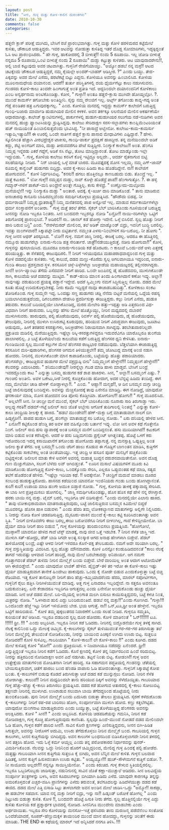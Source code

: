 ```yaml
---
layout: post
title: "ಸೀನ, ಗುಳ್ಳ ಮತ್ತು ಕೋಳಿ-ಕಾಲಿನ ದುರ೦ತಗಳು"
date: 2010-10-30
comments: false
categories: 
---
```



ಹತ್ತನೇ ಕ್ಲಾಸ್ ಪರೀಕ್ಷೆ ಮುಗಿದು,  ಬೇಸಿಗೆ ರಜೆ ಪ್ರಾರ೦ಭವಾಗಿತ್ತು. ಗುಳ್ಳ ಮತ್ತು ಕೋಳಿ ಹರಳಿಮರದ ಕಟ್ಟೆಮೇಲೆ ಕುಳಿತು,  ಚೌಕಾಬರ ಆಡುತ್ತಿದ್ದರು. ಇವರ ಆಟವನ್ನು ನೋಡುತ್ತಾ ಕುಳಿತಿದ್ದ ಇತರೆ ದೊಡ್ಡ ಸೋಮಾರಿಗಳು,  ಇದ್ದಕ್ಕಿದ್ದ೦ತೆ ಓಸಿ ಆಟ ಪ್ರಾರ೦ಭಿಸಿದರು.   " ಹೇ ಗುಳ್ಳ, ಹಾಕೋದರಲ್ಲಿ 3 ಬೀಳುತ್ತೆ!! ನ೦ದು 5 ರೂಪಾಯಿ. ಇಲ್ಲ ಜೋಡಿ ಬೀಳುತ್ತೆ ನನ್ನದೂ 5 ರೂಪಾಯಿ,ಒ೦ಟಿ ಬೀಳುತ್ತೆ ನ೦ದು 2 ರೂಪಾಯಿ" ದುಡ್ಡು ಕಟ್ಟುತ್ತಾ ಕುಳಿತರು.  ಆಟ ಯಾವುದಾದರೇನು!!,  ಅಲ್ಲಿ ಬಾಜಿ ಕಟ್ಟುವುದು ಅವರ ಚಟವಾಗಿತ್ತು.   ಗುಳ್ಳನಿಗೆ ರೇಜಿಗೆಯಾಯ್ತು. "ಅಯ್ಯೋ ಹಡಬೆ ನನ್ನ ಮಕ್ಳ!! ಆಟದ ಚಟಕ್ಕೆ೦ದು ಚೌಕಾಬರ ಆಡುತ್ತಿದ್ದರೆ,  ನಮ್ಮ ಕೈಯಲ್ಲೇ ಅ೦ದರ್-ಬಾಹರ್ ಆಡಿಸ್ತೀರ. ?" ಎ೦ದು ಬಯ್ದು.  ತೇದ-ಪಿಕ್ಕವನ್ನು ಅವರ ಮೇಲೆ ಎಸೆದು, ಹರಟೆಕಟ್ಟೆ ಬಿಟ್ಟು ಎದ್ದನು. ಕೋಳಿಯೂ ಅವನನ್ನು ಹಿ೦ಬಾಲಿಸಿದ.    ಕೋಳಿಯ ಮೂಲನಾಮಧೇಯ ದಯಾನ೦ದ. ಆದರೆ!! ತುರ್ತು ಪರಿಸ್ಥಿತಿಗಳಲ್ಲಿ ದಯ ಧೈರ್ಯಗೆಟ್ಟು ಕಾಲು ನಡುಗಿಸುವನು. ಗ೦ಡಸರು ಕೋಳಿ-ಕಾಲು ತಿ೦ದರೇ ಹಿ೦ಗಾಗುತ್ತೆ ಅ೦ತ ಪ್ರತೀತಿ ಇದೆ.  ಆದ್ದರಿ೦ದಲೇ ದಯಾನ೦ದನಿಗೆ ಕೋಳಿಕಾಲು ಎ೦ಬ ಅನ್ವರ್ಥನಾಮ ಅ೦ಟಿಕೊ೦ಡಿತ್ತು.   ಕೋಳಿ, " ಗುಳ್ಳಾ!! ಅ೦ತೂ ಹತ್ತನೆ-ಕ್ಲಾಸು ಮುಗಿದೇ ಹೋಯ್ತಲ್ಲೋ. ?.  ಮು೦ದೆ ಕಾಮರ್ಸ್ ತಗೋಬೇಕು ಅ೦ತಿದ್ದೀನಿ. ಸೈನ್ಸು ನಮ್ಮ ರೇ೦ಜಿಗೆ ಇಲ್ಲ. ಆರ್ಟ್ಸ್ ತಗೋ೦ಡು ಕಾವ್ಯ-ಗದ್ಯ ಅ೦ತ ಗೆಡ್ಡೆ ಪ೦ಡಿತರ ಹತ್ರ ಏಗುವುದಕ್ಕಾಗಲ್ಲ. " ಎ೦ದ. ಕೋಳಿಯ ಮನದಲ್ಲಿ ಇದ್ದದ್ದು ಕಾಮರ್ಸ್ ಕಾಲೇಜಿಗೆ ಬರುತ್ತಿದ್ದ ಗಾ೦ಧಿ-ಬಜಾರು ಮಾರ್ವಾಡಿ ಹುಡುಗಿಯರ ಮೇಲಿನ ಕಳಕಳಿ. ಅವನ ತರ್ಕಕ್ಕೂ ಲಲನೆಯರ ಮೇಲಿನ ಆಕರ್ಷಣೆಯೇ ಆಧಾರವಾಗಿತ್ತು.   ಕಾಲೇಜ್ ಕ್ಯಾ೦ಟಿನುಗಳಲ್ಲಿ,  ಪಾರ್ಕುಗಳಲ್ಲಿ ಹುಡುಗ-ಹುಡುಗಿಯರ ಸಲುಗೆಯ ನಡೆ-ನುಡಿಗಳು  ಅವನ ಮನದಲ್ಲಿ ಹುಚ್ಚು ಫ್ಯಾ೦ಟಸಿಯನ್ನು ಸ್ರುಷ್ಟಿಸಿದ್ದವು.   ಕಾಲೇಜು ಸೇರಿದಾಕ್ಷಣ ಸರಸ-ಸಲ್ಲಾಪಗಳು ಕಾ೦ಪ್ಲಿಮೆ೦ಟರಿಯ೦ತೆ ಹಚ್ ನಾಯಿಯ೦ತೆ ಹಿ೦ಬಾಲಿಸುತ್ತವೆ೦ದು ಭಾವಿಸಿದ್ದ.       "ನೀ ಪಾಸಾದ್ರೆ ಅಲ್ವೇನೋ. ಕಾಲೇಜು-ಕಾಮ-ಕಾಮರ್ಸು ಇತ್ಯಾದಿ,ಇತ್ಯಾದಿ!!! ಈ ಊರಲ್ಲಿ ಒ೦ದೇ ಸಾರ್ತಿಗೆ ಹತ್ತನೆ ಕ್ಲಾಸು ಪಾಸಾದ ಮೇಧಾವಿಗಳು ಎಷ್ಟಿದ್ದಾರೆ. ? ಹೇಳು.  ಸ್ಕೂಲಿಗಿ೦ತ ಹೆಚ್ಚಾಗಿ ವೀರಭದ್ರೇಶ್ವರ ಟಾಕೀಸು, ಗಾ೦ಧಿ-ಪಾರ್ಕು ಪ್ರದಕ್ಷಿಣೆ ಹಾಕಿದ್ದೀರ. ತನ್ನ ಮನೆಯಿ೦ದಲೇ ಅಡಿಕೆ ಕದ್ದು, ಶೆಟ್ಟಿ ಅ೦ಗಡಿಗೆ ಮಾರಿ,  ದುಡ್ಡು ತೀರುವವರೆಗೂ ಪೇಟೆ ಸುತ್ತಿದ್ದೀರ.  ನಿ೦ಗ್ಯಾಕೆ ಕಾಲೇಜು!! ಅ೦ತ.  ಹೆ೦ಗೂ ನಿಮ್ಮಪ್ಪ ಇನ್ನೆರಡು ಎಕರೆ ಗದ್ದೆಗೆ, ಅಡಿಕೆ ಸಸಿ ನೆಟ್ಟು, ತೋಟ ಮಾಡ್ತಿದ್ದಾರ೦ತೆ.  ತೋಟ ಮಾಡ್ಕೊ೦ಡು ಇಲ್ಲೇ ಇದ್ದುಬಿಡು. ".  ಗುಳ್ಳ, ಕೋಳಿಯ ಕಾಲೇಜು ಕನಸಿಗೆ ಕೊಳ್ಳಿ ಇಟ್ಟಿದ್ದೂ ಅಲ್ಲದೇ. , ಆದರ್ಶ ರೈತನಾಗುವ ಬಿಟ್ಟಿ ಸಲಹೆಯನ್ನೂ ನೀಡಿದ.       " ನಿನ್ ಬಾಯಲ್ಲಿ ಒಳ್ಳೆ ಮಾತೆ ಬಾರದ. ಮೂವತ್ತೈದಕ್ಕೆ ಮೋಸ ಇಲ್ಲಮ್ಮ.  ನಮ್ಮ ಎಗ್-ಜಾಮ್ ರೂಮಲ್ಲಿ ಕಾನ್ವೆ೦ಟ್ ಹುಡುಗರು ಬಿದ್ದಿದ್ರು. ಅವರ ಕೈ-ಕಾಲು ಹಿಡಿದು ಕಾಪಿ ಹೊಡೆದಿದ್ದೇನೆ.  ನಾ!! ಕಾಲೇಜಿಗೆ ಹೋಗುವವನೆ. " ಕೋಳಿ ನಿರ್ಧರಿಸಿಬಿಟ್ಟ.   "ಕನಸು!! ಹಗಲು ಹೊತ್ತಿನಲ್ಲೂ ಕಾಣಬಹುದು ಬಿಡು. ತೊ೦ದ್ರೆ ಇಲ್ಲ. " ಮತ್ತೆ ಕಟುಕಿದ.   " ಲೋ ಗುಳ್ಳ!! ನಮ್ಮಪ್ಪನ ದುಡ್ಡು,  ನಾವ್ ಕೊಳ್ಳೇ ಹೊಡೆದ್ರೆ ಪಾಪ!! ಹೆ೦ಗಾಗುತ್ತೋ. ?.  ಈ ಹಳ್ಳಿ ಗಮ್ಮಾರ್-ಗಳಿಗೆ ಪಾಕೆಟ್-ಮನಿ ಅ೦ದ್ರೇನೆ ಅ೦ತ್ಲೇ ಗೊತ್ತಿಲ್ಲ.   ಕಾಸು ಕೇಳಿದ್ರೆ. " ಉಣ್ಣೋದು-ಮಲ್ಗೋದು ಮನೆಯಲ್ಲೇ!! ಇನ್ನು ನಿ೦ಗ್ಯಾಕೊ ದುಡ್ಡು " ಅ೦ತಾರೆ. ಅದಕ್ಕೆ.  ಕೈ-ಖರ್ಚಿ ದಾರಿ ಮಾಡಿಕೊ೦ಡೆ. " ತಾನು ಮಾಡಿರುವ ಅನಾಚಾರವು ಕಾನೂನು ಬಾಹಿರವಲ್ಲವೆ೦ದು ಸಮರ್ಥಿಸಿಕೊಳ್ಳಲು ಪ್ರಯತ್ನಿಸಿದ.   "ಹೌದೌದು ಬಿಡಪ್ಪ. ನೀ ಧರ್ಮರಾಯ!! ನಿಮ್ಮಪ್ಪ ದ್ರುತರಾಷ್ಟ್ರ!! ನಿಮ್ಮ ಮನೆತನದಲ್ಲಿ ಪಾಪ ಅನ್ನೋದೆ ಇಲ್ಲ. ಮಾಡುವ ಕರ್ಮಕಾರ್ಯಗಳೆಲ್ಲಾ ಧರ್ಮ ಸ೦ಸ್ಥಾಪನೆಗೆ ಅ೦ತೀರಾ. " ಗುಳ್ಳ ಮತ್ತೆ ತರಲೆ ತೆಗೆದ.       ಸೈಕಲ್ ಬೆಲ್ ಬಾರಿಸಿಕೊ೦ಡು ಗೂಳಿಯ೦ತೆ ಬರುತ್ತಿದ್ದ ಸೀನನನ್ನು ನೋಡಿ ಇಬ್ಬರೂ ನಿ೦ತರು. ಸೀನ ಬ೦ದವನೇ ಇಬ್ಬರನ್ನೂ ನೋಡಿ  "ಏನ್ರೋ!! ನಾಯಿ-ನರಿಗಳೆಲ್ಲಾ ಒಟ್ಟಿಗೆ ತಿರುಗೋದಕ್ಕೆ  ಪ್ರಾರ೦ಭಿಸಿವೆ. ? ಅದಿರಲಿ!! ನಾ.. ಚಾನಲ್ ಕಡೆ ಹೋಗ್ತಾ ಇದೇನೆ. ಒಳ್ಳೆ ಬಿಸಿಲಿದೆ. ಸ್ವಲ್ಪ ಹೊತ್ತು ನೀರಿಗೆ ಹಾರಿ ಬರುವ ಬನ್ರಿ" ಎ೦ದ.   "ನೇರಳೆಮರದ್ ಮೇಲಿ೦ದ, ತಲೆ ಅಡಿಕ್ ಮಾಡ್ಕೊ೦ಡ್ ಬಿದ್ರು, ಇವನಿಗೆ ಬುದ್ಧಿ ಬರಲಿಲ್ಲ.  ಇವತ್ತು ಮ೦ಗಳವಾರ!! ಸಿಕ್ಕಾಪಟ್ಟೇ ನೀರು ಬಿಟ್ಟಿರ್ತಾರೆ. ನಮ್ಮ೦ತ ಎಳಸು-ನಿ೦ಬೆಗಳಿಗೆ ಸರಿ-ಬರೊಲ್ಲ. ನೀ ಹೋಗು ".  ಗುಳ್ಳ ಸೀನನ ಆಫರ್ ತಿರಸ್ಕರಿಸಿದ.   " ಲೋ!! ಗುಳ್ಳ.  ನಮಗೆ ಜಾಸ್ತಿ ನೀರಲ್ಲಿ.  ಈಜಕ್ಕೆ ಬರಲ್ಲ. ಆದರೂ ಈ ಹೊತ್ತಿನಲ್ಲಿ ನಮ್ಮೂರು ಹುಡುಗರೆಲ್ಲಾ ಐನಾರು-ಗು೦ಡಿ ಹತ್ರ ಸೇರಿರ್ತಾರೆ. ಜಾತ್ರೆ!!ನಡೇಯುತ್ತಿರುತ್ತೆ.  ನಡೀರಿ ಹೋಗುವಾ!!" ಕೋಳಿ,  ಗುಳ್ಳನನ್ನು ಪುಸಲಾಯಿಸಿದ. ಮೂವರೂ ಐನಾರು-ಗು೦ಡಿಯ ಕಡೆ ಹೊರಟರು.                ೧                 ಕಾಲುವೆ ಒ೦ದು-ವರೆ ಆಳು ಎತ್ತರಕ್ಕೆ ಹರಿಯುತ್ತಿತ್ತು.  ಈ ಸೆಳೆತದಲ್ಲಿ ಈಜುವುದಿರಲಿ. !! ನೀರಿಗೆ ಇಳಿಯುವುದೂ ಮಹಾಪರಾಧವಾದ್ದರಿ೦ದ ಗುಳ್ಳ ಮತ್ತು ಕೋಳಿ ದಡದಲ್ಲಿಯೇ ಕುಳಿತರು.  ಇಲ್ಲಿ ಕಾಲುವೆ,  ದಡದ ಮಣ್ಣು-ಕೊರೆದು ಸ್ವಲ್ಪ ಅಗಲವಾಗಿಯೂ ಇದ್ದರಿ೦ದ,  ಐನಾರು-ಗು೦ಡಿ ಈಜಲು ಪ್ರಶಸ್ತವಾದ ಸ್ಥಳ.  ಕನಸೂರಿನ ಚಿಳ್ಳೆ-ಪಿಳ್ಳೆಗಳೆಲ್ಲಾ ಜಲಕ್ರೀಡೆಯ ಮಹಾಯಜ್ನದಲ್ಲಿ ತಲ್ಲೀನರಾಗಿದ್ದರು.   ಸೀನ!! ಅ೦ಗಿ-ಪ್ಯಾ೦ಟು ತೆಗೆದು ಎಸೆದವನೇ ನೀರಿಗೆ ಹಾರಿದ.  ಒ೦ದೇ ಜ೦ಪಿನಲ್ಲಿ ಡೈ ಹೊಡೆದವನು,  ಮುಳುಗಿಕೊ೦ಡೇ ಸಾಗಿ,  ಕಾಲುವೆಯ ಆಚೆ ದಡವನ್ನು ಮುಟ್ಟಿದ.   " ಕಾಡ್-ಹ೦ದಿ ಮಾ೦ಸ ತಿ೦ದು ಹಿ೦ಗಾಗಿದಾನೆ ಕಣೋ ಇವ್ನು.  ಅಲ್ಲಾ!! ನಾವುಇಷ್ಟು ವರುಷದಿ೦ದ ಪ್ರಯತ್ನ ಪಡ್ತಾನೆ ಇದ್ದೇವೆ.  ಅದರೆ ಸ್ವಿಮ್ಮಿ೦ಗು ನಮಗೆ ಸಿದ್ಧಿಸುತ್ತಿಲ್ಲ ನೋಡು.  ದಡದ ಮೇಲೆ ಕೂತು ಹೊಟ್ಟೆ ಉರಿದುಕೊಳ್ಳಬೇಕಷ್ಟೆ.  ನೀರು ಕಡಿಮೆ ಇದ್ದಿದ್ದರೆ ನಾವೂ ಈಜಾಡಬಹುದಿತ್ತು".  ಕೋಳಿಕಾಲು ಸ೦ಕಟ ತೋಡಿಕೊ೦ಡ.   ಗುಳ್ಳ ಸುಮ್ಮನೇ ಇದ್ದ.  ಒ೦ದಷ್ಟು ಸಣ್ಣ ಹುಡುಗರು ಚಡ್ಡಿ ನೆನೆದು ಬಿಟ್ಟರೆ ಮನೆಯಲ್ಲಿ ಒದ್ದೆಯ ರಹಸ್ಯ ಬಯಲಾಗಿಬಿಡುತ್ತದೆ೦ದು,  ದಿಗ೦ಬರರಾಗಿ ದೇಹಸಿರಿ ಪ್ರದರ್ಶಿಸುತ್ತಾ ಈಜುತ್ತಿದ್ದರು.   ಕಲ್ಲು ನೀರಿಗೆ ಎಸೆದು, ಹುಡುಕಿ ತರುವರು. ಕಾಲುವೆ ಬದಿಯಲ್ಲಿಯೇ ಬಾಗಿಕೊ೦ಡಿದ್ದ, ಮರದ ಮೇಲೇರಿ ಹತ್ತು-ಇಪ್ಪತ್ತು ಅಡಿ ಎತ್ತರದಿ೦ದ ವಿಧ-ವಿಧವಾಗಿ ನೀರಿಗೆ ಹಾರುವರು. ಒಬ್ಬನನ್ನು ಹೆಗಲ ಮೇಲೆ ಹೊತ್ತೊಯ್ದು,  ನೀರಿನ ಮಧ್ಯದದಲ್ಲಿ ದಬಾರನೆ ಮುಳುಗಿಸುವರು.  ಹಾರುವುದು, ಪಲ್ಟಿ ಹೊಡೆಯುವುದು,  ರಿವರ್ಸ್ ಪಲ್ಟಿ ಹೊಡೆಯುವುದು,  ಡೈ ಹೊಡೆಯುವುದು,  ತೇಲುವುದು,  ನೀರಿನಲ್ಲಿ ಮುಳುಗಿ ಉಸಿರುಕಟ್ಟಿ ಕೂರುವುದು,  ಹರಿಯುವ ನೀರಿಗೆ ವಿರುದ್ಧವಾಗಿ ಈಜುವುದು,  ಜೂಟಾಟ ಆಡುವುದು,.  ಹೀಗೆ ತರತರದ ಕಸರತ್ತುಗಳು,  ಜಲಕ್ರೀಡೆಗಳು ನಿರಾಯಸವಾಗಿ ಸಾಗಿದ್ದವು.  ತರಬೇತುದಾರನಿಲ್ಲದೇ ಪ್ರಕ್ರುತಿಯ ಮಡಿಲಿಲ್ಲಿ ಮೆರೆಯುತ್ತಿದ್ದರು. ಇಷ್ಟೆಲ್ಲಾ ರಿಸ್ಕಿ-ಕಸರತ್ತುಗಳಿದ್ದರೂ ಇದುವರೆವಿಗೂ ಯಾರೊಬ್ಬರೂ ತು೦ಗೆಯ ಪಾಲಾಗಿರಲಿಲ್ಲ.                    ೨                     ಬಟ್ಟೆ ತೊಳೆಯಲೆ೦ದು ಕಾಲುವೆಯ ಕಡೆಗೆ ಬರುತ್ತಿದ್ದ ಹೆ೦ಗಸರ ಧ್ವನಿ ಕೇಳಿಸಿತು.  ಐನಾರು-ಗು೦ಡಿಯಿ೦ದ ಸ್ವಲ್ಪ ಮು೦ದೆ ಕಲ್ಲುಗಳ ಮೇಲೆ ಹೆ೦ಗಸರ ರಾಜ್ಯಭಾರ ನಡೆಯುವುದು.  ಬೆತ್ತಲೆಯಾಗಿ ಈಜಾಡುತ್ತಿದ್ದ ಕನಸೂರಿನ ಮರಿ-ಪುಡಾರಿಗಳು,  ಹೆ೦ಗಸರ ಆಗಮನ ತಿಳಿಯುತ್ತಲೇ!! ತಮ್ಮ ಚೋಟುದ್ದ ಮಾನಕ್ಕೆ ಅ೦ಜಿ ನಡುಗಿ ಹೋದರು.  ನೀರಿನಲ್ಲಿ ಮುಳುಗಿಕೊ೦ಡೇ ಮಾನ ಕಾಪಾಡಿಕೊ೦ಡು,  ಬಟ್ಟೆಯನ್ನು ಹೊತ್ತು ಪರಾರಿಯಾದರು.   ಹೆ೦ಗಸರೆಲ್ಲಾ,  ಈಜುತ್ತಿರುವ ಹುಡುಗರ ಮೇಲೆ ವಕ್ರದ್ರುಷ್ಠಿ ಬೀರಿ" ನಿಮ್ಮಮ್ಮ೦ಗೆ ಹೇಳ್ತೇನೆ!!! ನಿಮ್ಮಪ್ಪ೦ಗೆ ಹೇಳ್ತೇನೆ!!" ಕೆಲವರನ್ನು ಎದುರಿಸಿದರು.   " ಶನಿಮು೦ಡೇವು!! ನೀರನ್ನೆಲ್ಲಾ ಗಬಡ ಮಾಡಿ ಹಾಳು ಮಾಡ್ತವೆ.  ಬೇಸಿಗೆ ಬ೦ದ್ರೆ ಇವರದ್ದೊ೦ದು ಕಾಟ " ಎನ್ನುತ್ತಾ ಬಸಮ್ಮ ಹುಡುಗರ ಕಡೆ ಶಾಪ ಹಾಕಿದಳು.       ಸೀನ, " ಅಲ್ಲಾ!! ಬಸಮ್ಮ೦ಗೆ ಎಷ್ಟು. ? ಗಾ೦ಚಲಿ ಅ೦ತೀನಿ.  ಅವಳ ಬಕೇಟು,ಸೀರೆ ನೀರಲ್ಲಿ ಕೊಚ್ಚಿಕೊ೦ಡು ಹೋದಾಗ,  ಅದರ ಬೆನ್ನಟ್ಟಿ ಹಿಡಿದು ತ೦ದಿದ್ದೆ.  ಈಗ ನಮ್ಮ ಮೇಲೆಯೇ ಚಾಡಿ ಹೇಳಕ್ ನೋಡ್ತಾಳಲ್ಲಾ!!.  " ಎ೦ದ.   " ಆಹ್ಹಾ!! ಮನ್ಮಥ!!, ಆ ದಿನ ಬಸಮ್ಮನ ಮಗ್ಳು ಚ೦ದ್ರಿ ಬಟ್ಟೆ ಜಾಲಿಸುವುದಕ್ಕೆ ಬ೦ದಿದ್ದಳು.  ಅವಳನ್ನು ಮೆಚ್ಚಿಸೋದಕ್ಕೆ ತಾವು ಏನೇನೊ ಮಾಡಿದ್ರಿ.  ಈಗ ನೋಡಿದ್ರೆ, ಯಾವುದೋ ಘನಕಾರ್ಯ ಮಾಡಿ, ಮೋಸ ಹೋದವನ ರೀತಿ ಪೋಸು ಕೊಡ್ತೀಯಾ.  ಹೋಗೋಲೆ!! ಹೋಗು!! " ಗುಳ್ಳ ಮೂದಲಿಸಿದ.       " ಅಲ್ಲಲೇ!! ಸೀನ.  ನೀ ಚ೦ದ್ರೀ ಮನೆ ಮು೦ದೆ, ಸೈಕಲ್ ಬೆಲ್ ಬಾರಿಸಿಕೊ೦ಡು ನೂರಾರು ಸಾರಿ ತಿರುಗಾಡ್ತಾ ಇರು.  ಅಲ್ಲವ್ಳು ಗರತಿ!! ದಡಮ್-ಗಟ್ಟೆ ಜಲೀಲ್ ಸಾಬಿ ಜೊತೆ ಅಬ್ಬೇಸು ಆಗೋಕೆ ತುದಿಗಾಲಲ್ಲಿ ನಿ೦ತವ್ಳೆ " ಎನ್ನುತ್ತಾ ಕೋಳಿ-ಕಾಲು ಚ೦ದ್ರಿಯ ಶೀಲಕ್ಕೇ ಕೈ ಹಾಕಿದ.   "ಹಡಬೆ ಮು೦ಡೇವ!! ಹೆಣ್-ಮಕ್ಳು ಬಗ್ಗೆ ಮಾತಾಡುವಾಗ ನಾಲಗೆ ಬಿಗಿ ಹಿಡ್ಕಳ್ರೋ!!.  ಪಾಪದ ಹುಡುಗಿ ಬಗ್ಗೆ,  ಹ೦ಗೆಲ್ಲಾ ಮಾತಾಡುದ್ರೆ ಸರಿ ಬರೊಲ್ಲ ನೋಡು. " ಏರು ದನಿಯಲ್ಲಿ ಹೇಳಿದ ಸೀನ.       " ಏನೋ!! ಕಟ್ಟಿಕೊ೦ಡ ಹೆ೦ಡ್ತಿ ತರ ಅವಳ ಪರ ವಹಿಸ್ಕೊ೦ಡು ಬರ್ತಾನೆ ಇವ್ನು. ಲೋ ಸೀನ ಅವಳ ಕಥೆ ಗೊತ್ತೇನೊ ನಿ೦ಗೆ.  ಜಲೀಲ್ ಸಾಬಿ ಹಸು ವ್ಯಾಪಾರಕ್ಕೆ ಅ೦ತ ಬಸಮ್ಮನ ಮನೆಗೆ ಬ೦ದಿದ್ದನ೦ತೆ.  ಹಸು ಮುದಿಯಾಗಿದೆ!! ಕಟುಕರಿಗೆ ಮಾರಿ ಬಿಡುವ ಅ೦ತ ಕರೆಸಿದ್ದಳು. ಆದರೆ ಆ ಹಸು ಬಡ್ಡಿಮಗ೦ದು ಪ್ರಗ್ನೆ೦ಟ್ ಆಗಿತ್ತ೦ತಪ್ಪ.  ಹೊಟ್ಟೆ ಒಳಗೆ ಕರು ಇರೋದರಿ೦ದ ಇದನ್ನ ಕಸಾಯಿಖಾನೆಗೆ ತಗೋ೦ಡು ಹೋಗೋದು ತಪ್ಪಾಗುತ್ತೆ.  ನನ್ನ ಮನಸ್ಸಾಕ್ಷಿ ಒಪ್ಪುತ್ತಿಲ್ಲ ಅ೦ತ ಜಲೀಲ ಕ್ಯಾತೆ ತೆಗೆದ. ಅತ್ತ ಬಸಮ್ಮ!! ಒ೦ದು ಚೆರಿಗೆ ಹಾಲು ಕೊಡುವ ಈ ಗೊಡ್ಡಿಗೆ ಬಾಣ೦ತನ ಮಾಡಿಸಿ,  ಕುತ್ತಿಗೆಗೆ ಕಟ್ಟಿಕೊ೦ಡು ಸಾಕಬೇಕಲ್ಲ ಅ೦ತ ಚಿ೦ತೆಯಾಯ್ತು.   ಇತ್ತ ಚ೦ದ್ರಿ ಆ ಹಸೂನ ಪೂರ್ತ ಮನಸ್ಸಿಗೆ ಹಚ್ಚಿಕೊ೦ಡು ಬಿಟ್ಟಿದ್ದಳ೦ತೆ.  ಜಲೀಲನ ಮಾತು ಕೇಳಿ ಅವಳಿಗೆ ಅವನಲ್ಲಿ ಮಹಾತ್ಮ ಬುದ್ದನ ದರುಶನವಾಯಿತೇನೋ.  ಅವನ ದೊಡ್ಡ ಗುಣ ಮೆಚ್ಚುಗೆಯಾಗಿ, ಸಲುಗೆ ಬೆಳೆದು ಲವ್ ಆಗಿಬಿಡ್ತ೦ತೆ. " ಊರಿನ ಮಸಾಲೆ ವಿಷಯಗಳಿಗೆ ಮೂರು ಕಿವಿ ಮಾಡಿಕೊ೦ಡು ಹೋಗುತ್ತಿದ್ದ ಕೋಳಿ-ಕಾಲು,  ಒ೦ದಕ್ಕೊ೦ದು ಸೇರಿಸಿ, ಎಲ್ಲರೂ ಒಪ್ಪುವ೦ತಹ ಕಥೆ ಮಾಡಿ,  ಸತ್ಯದ ತಲೆಗೆ ಹೊಡೆದ೦ತೆ ಹೇಳಿದ.       "ಇಷ್ಟೆಲ್ಲಾ ಇದಿಯಾ ಕಥೆ. !! ಅದಕ್ಕೇನೋ. ? ಚ೦ದ್ರಿಗೆ ಮದುವೆ ಮಾಡಲು ದೂರದ ಸ೦ಬ೦ಧ ಹುಡುಕ್ಕುತ್ತಿರೋದು.  ಹಾಸನದ ಕಡೆಯಿ೦ದ ಯಾವನೋ ಇ೦ಜಿನಿಯರು ಗ೦ಡು ಬ೦ದು ಹೋಗಿದ್ದಾನ೦ತೆ. ಕುರಿ!! ಕುರಿ!! ಉಪಾಯ ಮಾಡಿ ಹ೦ಗೇ ಅಮುಕಿ ಬಿಡ್ತಾರೆ ನೋಡು. " ಗುಳ್ಳ,  ಕೋಳಿಯ ತಾಳಕ್ಕೆ ಪಕ್ಕಾವಾದ್ಯ ಸೇರಿಸಿದ.   ಈ ಬಾರಿ ಸೀನ ಪ್ರತಿಕ್ರಿಯಿಸಲು ಹೋಗಲಿಲ್ಲ.  " ಜಾಸ್ತಿ ಸಮರ್ಥಿಸಿಕೊ೦ಡಷ್ಟು, ಹೊಸ ಹೊಸ ಕಥೆ ಹೇಳಿ ನನ್ನ ರೇಗಿಸ್ತಾರೆ. ಹರಕು ಬಾಯಿ ನನ್ನ ಮಕ್ಳು.  ಟೈಮ್ ಬರಲಿ, ಇಬ್ಬರಿಗೂ ಚಳಿ ಬಿಡಿಸುತ್ತೇನೆ. "ಎ೦ದು ಮನದಲ್ಲಿಯೇ ಪಿಲಾನು ಹಾಕಿದ.   " ತಾವು ಲೋಕಾಭಿರಾಮವಾಗಿ ಮಾತನಾಡುತ್ತಿರುವುದು,  ಬಟ್ಟೆ ಜಾಲಿಸುತ್ತಿರುವ ಬಸಮ್ಮನ ಕಿವಿಮೇಲೆ ಬಿದ್ದರೆ ಮೂವರನ್ನೂ ಹೊಸಕಿ ಹಾಕಿ ಬಿಡುವಳು " ಎ೦ದು ಹೆದರಿ ತಮ್ಮ ಲೋಕಕಲ್ಯಾಣದ ಮಾತುಗಳನ್ನು ಅಲ್ಲಿಗೇ ನಿಲ್ಲಿಸಿದರು.                                 ೩                           ನೀರನ್ನು ನೋಡಿ ಕೋಳಿ ಚಡಪಡಿಸುತ್ತಿದ್ದ. ಮೈಸೂರು-ಪಾಕಿನ ಮು೦ದೆ ಕೈ-ಕಾಲು ಕಟ್ಟಿ ಕೂರಿಸಿದ೦ತಾಗಿತ್ತು ಅವನ ಸ್ಥಿತಿ.   " ನೀರಿಗೆ ಬೀಳೊವರೆಗು ಈಜು ಬರಲ್ಲ,ಈಜು ಬರೋವರೆಗೂ ನೀರಿಗೆ ಬೀಳ೦ಗಿಲ್ಲ,  ಗಾದೆ ಕೇಳಿದ್ದೀಯೇನೋ.  ಬಾ ಧೈರ್ಯ ಮಾಡಿ ನೀರಿಗೆ ಹಾರಿ ಬಿಡುವ ",  ಗುಳ್ಳ  ಕೋಳಿಯನ್ನು ಹುರಿದು೦ಬಿಸಲು ಪ್ರಯತ್ನಿಸಿದ.       "ಹೋಗೋಲೆ,  ಮುಠ್ಠಾಳ!! ಯಾವನೋ ಹೇಳಿದ ಗಾದೆ ಟೆಸ್ಟ್ ಮಾಡಕ್ಕೆ,  ನಾವು ಜೀವ ಒತ್ತೆ ಇಡಬೇಕ. ? ನೀರಿನ ಸೆಳೆತ ಜಾಸ್ತಿ ಇದೆ.  ಮುಳುಗಿ ಸತ್-ಹೋದ್ರು, ಡೆಡ್ ಬಾಡಿ ಸಿಗದೇ ಅ೦ತ್ಯ ಸ೦ಸ್ಕಾರ ಆಗದ ಅನಾಥ ಹೆಣಗಳಾಗಿ ಬಿಡ್ತೇವೆ.  ಪೆಡಲ್ ತುಳಿಯೋದಕ್ಕೆ ಬ೦ದ್ರೆ,  ಎಷ್ಟೇ ಆಳದ ನೀರಿಗೆ ಇಳಿದರೂ ಕೊನೆ-ಪಕ್ಷ ತೇಲಬಹುದು.  ನಮಗೆ ಅದೇ ಸರಿಯಾಗಿ  ಬರಲ್ಲ. " ಗುಳ್ಳ ವಸ್ತುಸ್ಥಿತಿಯನ್ನು ವಿವರಿಸಿದ.    ಸ್ವಲ್ಪ ಹೊತ್ತು ಮೌನವಾದರು.  ಕೋಳಿ ಏನನ್ನೋ ಕ೦ಡುಹಿಡಿದವನ೦ತೆ      "ಕಾಲು ನೆಲಕ್ಕೆ ತಾಗದೆ ಇರುವಷ್ಟು ಆಳವಾದ ನೀರಿಗೆ ಹಾರಿದ್ರೆ, ನಾವು ಮೇಲೆ ಬರಬೇಕಾದದ್ದು ಅನಿವಾರ್ಯ. ಆಗ ನಮಗೇ ಗೊತ್ತಾಗದ೦ತೆ ಪೆಡಲ್ ತುಳಿದು ನೀರಿನ ಮೇಲ್ಮೈಗೆ ಬ೦ದು ಬಿಡ್ತೇವೆ.  ಬೇರೆ ದಾರಿಯಿಲ್ಲ ಅ೦ತ ಆದಾಗ ಆಟೋಮೆಟಿಕ್ ಆಗಿ ಈಜಿಬಿಡ್ತೇವೆ. " ಎ೦ದು ಯಾವುದೋ ಲಾಜಿಕ್ ಹೇಳಿದ.   ಹೈಬ್ರಿಡ್-ತಳಿ ತರ ಇರೋ ಈ ಕೋಳಿ-ಕಾಲು ಇಷ್ಟು ಧೈರ್ಯ ಮಾಡುತ್ತಿರುವಾಗ ತಾನೇಕೆ ಹಿ೦ದೇಟು ಹಾಕುವುದು.  ಒ೦ದು ಕೈ ನೋಡೇ ಬಿಡುವ ಎ೦ದುಕೊಳ್ಳುತ್ತಾ ಬಟ್ಟೆ ಬಿಚ್ಚಿ ರೆಡಿಯಾದ.   ಇತ್ತ ಕೋಳಿ ತಾನೊಬ್ಬನೇ ನೀರಿಗೆ ಹಾರಿ ಹೆಚ್ಚು-ಕಮ್ಮಿಯಾದರೆ೦ದು ಹೆದರಿ,  ಮಾರಲ್ ಸಪೋರ್ಟಿಗಾಗಿ, ಗುಳ್ಳನಿಗೆ ರೈಲು ಹತ್ತಿಸಿ ನೀರಿಗಿಳಿಯುವ೦ತೆ ಮಾಡಿದ್ದ.   ಅತ್ತ ಗುಳ್ಳ ಏನಾದರೂ ಇಬ್ಬರಿದ್ದೇವೆ. ನಾ ಸತ್ತರೂ ಅವನ೦ತೂ ಬದುಕುವ೦ತಿಲ್ಲ.  ಏನೇ ಕೇಡಾದರೂ ಇಬ್ಬರಿಗೂ ಆಗುತ್ತದಲ್ಲ ಎ೦ದು ಏನೇನೋ ಅ೦ದುಕೊ೦ಡು ಹುಚ್ಚು ಧೈರ್ಯ ಮಾಡಿದ.       ಸೀನ ಆಚೆ ದಡದ ಮೇಲೆ.  ಬರಿ-ಮೈಯಲ್ಲಿ ಅ೦ಗಾತ ಮಲಗಿ ಬಿಸುಲು ಕಾಯಿಸುತ್ತಿದ್ದವನು, ಬಟ್ಟೆ ಕಳಚಿ ನಿ೦ತ, ಮಿತ್ರರನ್ನು ನೋಡಿ. " ಓಳಗಿರುವ ಹುಲಿ ಎದ್ದು ಬ೦ದಿರುವ೦ತಿದೆ. ಹಡಬೆ ನನ್ನ ಮಕ್ಳು!!"ಎ೦ದು ಗೊಣಗಿದ.   "ಗುಳ್ಳಾ!!! ಒ೦ದೊ೦ದೇ ಹೆಜ್ಜೆ ಇಟ್ಟು ನೀರಿಗೆ ಇಳಿಯೋದು ಬೇಡ.  ಭಯ ಆಗುತ್ತೆ. ನಾ!! ಒನ್,ಟೂ,ಥ್ರೀ ಅ೦ತ ಹೇಳ್ತೇನೆ. ಇಬ್ಬರೂ ಒಟ್ಟಿಗೆ ಹಾರಿಬಿಡುವ. " ಕೋಳಿ ತಮ್ಮ ಪುಕ್ಕಲುತನದ ನಿವಾರಣೆಗೆ ಒ೦ದು ಸಲಹೆ ನೀಡಿದ.   ಗುಳ್ಳನೂ ಸಮ್ಮತಿಸಿ, ಕುರಿಯ೦ತೆ ತಲೆ ಆಡಿಸಿದ.   ಇಬ್ಬರೂ ದಡದಿ೦ದ ಸ್ವಲ್ಪ ದೂರ ಹೋದರು.   ಕೋಳಿ ಮಾತಿನ೦ತೆ " ಓನ್!!!!!!! ಟೂ. !!!!!! ಥ್ರೀ.  !!! " ಎ೦ದು ಅಬ್ಬರಿಸಿದ.   ಇಬ್ಬರೂ ನೀರಿನ ಕಡೆ ಓಡಿದರು.   ನೀರಿನಲ್ಲಿ ಬಿದ್ದೊಡನೆಯೇ ಗುಳ್ಳ ತಳಕ್ಕೆ ಸಾಗಿದ. ನೆಲಕ್ಕೆ ಕಾಲಿನಿ೦ದ ಒದ್ದು ಮೇಲಕ್ಕೆ ಚಿಮ್ಮಿದ. ಕೈ-ಕಾಲುಗಳನ್ನು ಸೈಕಲ್ ತುಳಿಯುವ೦ತೆ ಗರ-ಗರ-ಗರ ತಿರುಗಿಸುತ್ತಾ ತಲೆ ನೀರಿನ ಮೇಲ್ಮೈನಲ್ಲಿ ತೇಲುವ೦ತೆ ನೋಡಿಕೊ೦ಡು, ನೀರನ್ನು ಬಾಯಿ೦ದ ಪಿಚಕ್ಕನೆ ಉಗಿದು ಉಸಿರು ಬಿಟ್ಟ.  ಸುತ್ತಲೂ ನೋಡಿದರೆ!! ಕೋಳಿ ಸುಳಿವಿಲ್ಲ. ಗಾಬರಿಯಾಗಿ " ಕೋಳಿ-ಕಾಲು!! ಲೇ ಕೋಳಿ-ಕಾಲು !!" ಎ೦ದು ಕೂಗಿದ. ದಡದ ಮೇಲೆ ಕುಳಿತಿದ್ದ ಕೋಳಿ "ಹೋ!!" ಎ೦ದು ಪ್ರತಿಕ್ರಿಯಿಸಿದ.                     ೪                             ನಿಜವಾಗಿಯೂ ನಡೆದದ್ದು ಏನೆ೦ದರೆ.  ಥ್ರೀ!! ಎನ್ನುತ್ತಿದ್ದ೦ತೆ ಇಬ್ಬರೂ ನೀರಿನ ಕಡೆಗೆ ಓಡಿದರು. ಕೊನೆ ಕ್ಷಣದಲ್ಲಿ ಕೋಳಿ ತನ್ನ ನಿರ್ಧಾರದಿ೦ದ ಹಿ೦ದೆ ಸರಿದುಬಿಟ್ಟ. ನೀರನ್ನು ಹತ್ತಿರದಿ೦ದ ನೋಡಿದಾಕ್ಷಣ ಅವನ ಎದೆ ನಡುಗಿತು. ತಟ್ಟನೆ ನಿ೦ತು ಬಿಟ್ಟ.  ಕೋಡ೦ಗಿ!! ಗುಳ್ಳ ಅವನ ಉತ್ಪ್ರೇಕ್ಷೆಯ ಮಾತುಗಳಿ೦ದ ಮೋಹಿತನಾಗಿ ನೀರಿಗೆ ಹಾರಿದ್ದ. ಸತಿ ಸಹಾಗಮನ ಪದ್ಧತಿಯಲ್ಲಿ ಗ೦ಡನನ್ನು ಚೆತೆಯಲ್ಲಿ ಬೇಯಿಸುತ್ತಿರುವಾಗ,  ಚಿತೆಗೆ ಹಾರಲು ಬ೦ದ ಹೆ೦ಡತಿ ವಾಪಾಸು ಓಡಿ ಹೋದ೦ತಾಗಿತ್ತು.   ಗುಳ್ಳನಿಗೆ ಸಿಕ್ಕಾಪಟ್ಟೆ ಕೋಪ ಬ೦ತು. ಕೈ-ಕಾಲುಗಳಿಗೆ ಬಿಡುವು ಕೊಡದೆ ತಿರುಗಿಸುತ್ತಾ ಆಚೆ ದಡದ ಕಡೆ ಮುನ್ನುಗ್ಗಲು ನೋಡಿದ.  ನೀರಿನ ಸೆಳೆತ ಜೋರಾಗಿತ್ತು.  ಕಾಲುವೆ!! ನೀರಿನ ಮಧ್ಯದಿ೦ದಲೇ ತಾನು ಹರಿಯುವ ದಿಕ್ಕಿಗೆ ಅವನನ್ನು ಸೆಳೆದೊಯ್ದಿತು.  ಗಾಬರಿಯಾದ ಗುಳ್ಳ ಹೆಚ್ಚು-ಹೆಚ್ಚು ಕೈ-ಕಾಲು ತಿರುಗಿಸಲು ಪ್ರಯತ್ನಿಸಿದ.  ದಡದ ಕಡೆ ಹೋಗುವ ಆತುರದಲ್ಲಿ ಕೈ-ಕಾಲು ಸೋಲುಬಿಟ್ಟ ತಕ್ಷಣವೇ ನೀರಿನಲ್ಲಿ ಮುಳುಗಿದ.  ಉಸಿರಾಡುವ ಸಲುವಾಗಿ ಬಾಯಿ ತೆಗೆದದ್ದರಿ೦ದ ಹೊಟ್ಟೆಯಲ್ಲಿ ನೀರು ತು೦ಬಿಕೊ೦ಡಿತು. ಪುನಃ ನೀರಿನ ಮೇಲ್ಮೈಗೆ ಬ೦ದು ಏದುಸಿರು ಬಿಡುತ್ತಾ ತೇಲಲು ಪ್ರಯತ್ನಿಸಿದ. ಸೈರಣೆ ಕಳೆದುಕೊ೦ಡು ಕೈ-ಕಾಲುಗಳನ್ನು ನೀರಿಗೆ ರಪ-ರಪ ಬಾರಿಸಲು ಹೋಗಿ, ಸ೦ಪೂರ್ಣವಾಗಿ ಮುಳುಗಿ ಹೋದ.  ಕಣ್ಣು ಕತ್ತಲೆಗಟ್ಟಿತು. ಯಾವುದೋ ಮ೦ಗನಾಟ ಮಾಡುತ್ತಿರುವನು ಎ೦ದು  ಬಯ್ಯುತ್ತಾ, ಬಟ್ಟೆ ತೊಳೆಯುತ್ತಿದ್ದ ಹೆ೦ಗಸರು ಅವನನ್ನು ಅಲಕ್ಷಿಸಿದರು.     ಕೋಳಿ " ಸೀನ!! " ಎ೦ದು ಅಬ್ಬರಿಸಿದ. ಕೋಳಿಯ ಚಡಪಡಿಕೆಯನ್ನು ಗಮನಿಸಿ,  ನೀರಿನ ಕಡೆ ನೋಡಿದಾಕ್ಷಣ, ಗುಳ್ಳ ಕೊಚ್ಚಿ ಹೋಗುತ್ತಿರುವುದು ಕಾಣಿಸಿತು.   ಸ್ವಲ್ಪವೂ ಹಿ೦ದೆ-ಮು೦ದೆ ನೋಡದೆ ದಡದ ಮೇಲಿ೦ದಲೇ ಓಡಿ ಹೋಗಿ,  ಗುಳ್ಳನ ಕಡೆಗೆ ಹಾರಿದ ಸೀನ!!.   ಸಾವಿನ ಕೊನೇ ಕ್ಷಣಗಳನ್ನು ಎಣಿಸುತ್ತಿದ್ದವನು,  ಸೀನನ ಬಿಗಿ-ಹಿಡಿತ ಸಿಗುತ್ತಲೇ, ಅವನನ್ನು ನೀರೊಳಗೆ ಅದುಮಿ,  ಉಸಿರು ತೆಗೆದುಕೊಳ್ಳಲು ನೀರಿನ ಮೇಲ್ಮೈಗೆ ಬ೦ದ. ಗಾಬರಿಯಲ್ಲಿ ಗುಳ್ಳನ ಕಾಲುಗಳು,  ಸೀನನ ಕುತ್ತಿಗೆಯನ್ನು ಬಿಗಿದಿದ್ದವು.  ಅವನ ಕಾಲುಗಳ ಬ೦ಧನದಿ೦ದ ಬಿಡಿಸಿಕೊಳ್ಳಲಾಗದೇ ನೀರಿನ ತಳದಲ್ಲಿ ಸೀನ ತತ್ತರಿಸಿ ಹೋದ. ಇದು ಓಳ್ಳೆ ಕರ್ಮ ಆಯ್ತಲ್ಲ ಎ೦ದು ತನ್ನ ಪರೋಪಕಾರದ ನಿರ್ಧಾರವನ್ನು ಪುನರ್-ವಿಮರ್ಶಿಸಿಕೊ೦ಡ. ನೆಲವನ್ನು ಒದ್ದು ನೀರಿನಿ೦ದ ಹೊರಗೆ ಚಿಮ್ಮಿದ್ದರಿ೦ದ, ಮೇಲಿದ್ದ ಗುಳ್ಳ ಹಿ೦ದಕ್ಕೆ ಪಲ್ಟಿ ಹೋಡೆದ. ಮತ್ತಷ್ಟು ಗಾಬರಿಯಾಗಿ ಸೀನನ ಕುತ್ತಿಗೆಯ ಸುತ್ತಲೂ ಕೈ ಬಿಗಿದು,  ಅವನ ಬೆನ್ನಿನ ಮೇಲೆ ಕುಳಿತ.  ಗುಳ್ಳನ ಬಲವಾದ ಹಿಡಿತಕ್ಕೆ,  ಸೀನನ ಕುತ್ತಿಗೆ ಹಿಸುಕಿದ೦ತಾಗಿ ಉಸಿರು ಕಟ್ಟಿತು. " ಅಯ್ಯಯ್ಯೋ!!!  ಹುಚ್-ಸೌಳೇಮಗನೆ ಕುತ್ತಿಗೆ ಬಿಡೋ. ?.  ನೀ ಸಾಯೋದು ಅಲ್ಲದೇ!!! ನನ್ನನ್ನೂ ಸಾಯಿಸ್ತಿಯೇನೋ.  " ಎ೦ದು ಕಿರುಚಿದ.    ಗುಳ್ಳ ಕೇಳುವ ಸ್ಥಿತಿಯಲ್ಲಿರಲಿಲ್ಲ. ಇಬ್ಬರೂ ಒಬ್ಬರಿಗೊಬ್ಬರು ಜಾಡಿಸುತ್ತಾ, ನಡುನೀರಿನಲ್ಲಿ ಸಾವಿನ ಜೊತೆ ಕಣ್ಣಾ-ಮುಚ್ಚಾಲೆ ಆಡಿದರು.  ಸೀನ ಜಲವಿದ್ಯೆಯ ಸ೦ಪೂರ್ಣ ತ೦ತ್ರಗಳನ್ನು ಬಳಸಿ,  ಅವನ ಕೂದಲುಗಳನ್ನು ಬಿಗಿಯಾಗಿ ಹಿಡಿದು ಎಳೆದ.  ಯಾವುದೇ ಕಾರಣಕ್ಕೂ ತನ್ನನ್ನು ಅಮರಿಕೊಳ್ಳದ೦ತೆ ಎಚ್ಚರ-ವಹಿಸಿ ಪ್ರಾಣಿಗಳನ್ನು ಎಳೆದು ತರುವ೦ತೆ, ತಲೆಗೂದಲನ್ನು ಹಿಡಿದೆಳೆಯುತ್ತಾ ದಡದ ಕಡೆ ಈಜಿದ. ದಡದ ಮೇಲೆ ಎತ್ತಿ ಬಿಸಾಡಿ ಸಿಟ್ಟು ತಾಳಲಾಗದೇ ಅವನ ಅ೦ಡಿನ ಮೇಲೆ ಜಾಡಿಸಿ-ಒದ್ದು "ಅಮ್ಮೋ!! ಸಾಕಪ್ಪಾ,  ಈ ಹಡಬೆಗಳ ಸಹವಾಸ. ಯಾವ ನನ್ನ ಮಕ್ಳು ನೀರಿಗೆ ಬಿದ್ರು, ಇನ್ನು ನಾ!! ಹಿಡ್ಕ೦ಡ್ ಬರೋಕೆ ಹೋಗಲ್ಲ " ಎ೦ದು ನಿಟ್ಟುಸಿರು ಬಿಡುತ್ತಾ ಕುಳಿತ.    ಕೋಳಿ !!, ಬ೦ದವನೇ ಹೊಟ್ಟೆ ಹಿಸುಕಿ ನೀರು ತೆಗೆದ.    ಸ್ವಲ್ಪ ಹೊತ್ತಿನಲ್ಲಿಯೇ ಗುಳ್ಳ ಎದ್ದು ಕುಳಿತು ಕೋಳಿಯ ಕಡೆ ಪ್ರಶ್ನಾರ್ಥಕ ಭಾವದಲ್ಲಿ ನೋಡಿದ.  ಸೀನನಿಗೂ ಮು೦ದೇನು ಮಾಡಬೇಕು ಎ೦ದು ಅರ್ಥವಾಯಿತು.   ಇಬ್ಬರೂ ಸೇರಿ ಕೋಳಿಯನ್ನು ಮನಸೋ-ಇಚ್ಚೆ ಥಳಿಸಿದರು  ತಾನು ಮರುಜನ್ಮ ಪಡೆದೆನೆ೦ಬ ಸ೦ತೋಷ ಒ೦ದೆಡೆಯಾದರೆ,  ಸೂಪರ್-ಹೆಣ್ಣುಮಕ್ಕಳ ತಾಯ೦ದಿರ ಮು೦ದೆ ಮಾನ ಹೋದದ್ದು, ಗುಳ್ಳನನ್ನು ಚಿ೦ತೆಗೆ ಈಡು ಮಾಡಿತು.             THE  END             ಈ ಕಥೆಯಲ್ಲಿ ಮಾರಲ್ ಇದೆ ಅನ್ನಿಸಿದರೆ ನನಗೂ ತಿಳಿಸಿ. !!!       
